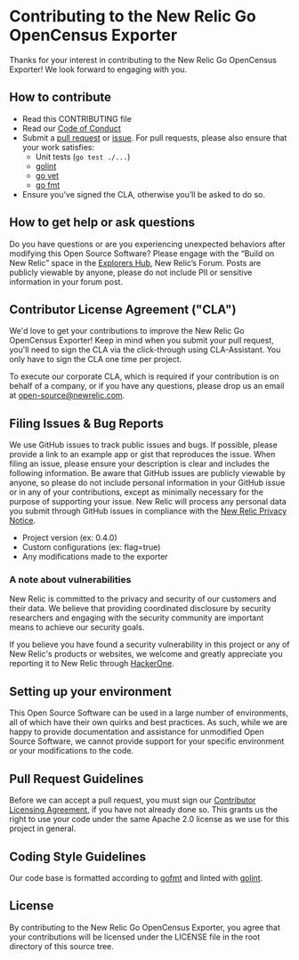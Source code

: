 # Contributing to the New Relic Go OpenCensus Exporter
Thanks for your interest in contributing to the New Relic Go OpenCensus Exporter! We look forward to engaging with you.

## How to contribute
* Read this CONTRIBUTING file
* Read our [Code of Conduct](CODE_OF_CONDUCT.md)
* Submit a [pull request](#pull-request-guidelines) or [issue](#filing-issues--bug-reports). For pull requests, please also ensure that your work satisfies:
    * Unit tests (`go test ./...`)
    * [golint](https://github.com/golang/lint)
    * [go vet](https://golang.org/cmd/vet/)
    * [go fmt](https://golang.org/cmd/gofmt/)
* Ensure you’ve signed the CLA, otherwise you’ll be asked to do so.

## How to get help or ask questions
Do you have questions or are you experiencing unexpected behaviors after modifying this Open Source Software? Please engage with the “Build on New Relic” space in the [Explorers Hub](https://discuss.newrelic.com/c/build-on-new-relic/Open-Source-Agents-SDKs), New Relic’s Forum. Posts are publicly viewable by anyone, please do not include PII or sensitive information in your forum post. 

## Contributor License Agreement ("CLA")

We'd love to get your contributions to improve the New Relic Go OpenCensus Exporter! Keep in mind when you submit your pull request, you'll need to sign the CLA via the click-through using CLA-Assistant. You only have to sign the CLA one time per project.

To execute our corporate CLA, which is required if your contribution is on behalf of a company, or if you have any questions, please drop us an email at open-source@newrelic.com. 

## Filing Issues & Bug Reports
We use GitHub issues to track public issues and bugs. If possible, please provide a link to an example app or gist that reproduces the issue. When filing an issue, please ensure your description is clear and includes the following information. Be aware that GitHub issues are publicly viewable by anyone, so please do not include personal information in your GitHub issue or in any of your contributions, except as minimally necessary for the purpose of supporting your issue. New Relic will process any personal data you submit through GitHub issues in compliance with the [New Relic Privacy Notice](https://newrelic.com/termsandconditions/privacy).   
- Project version (ex: 0.4.0)
- Custom configurations (ex: flag=true)
- Any modifications made to the exporter

### A note about vulnerabilities  
New Relic is committed to the privacy and security of our customers and their data. We believe that providing coordinated disclosure by security researchers and engaging with the security community are important means to achieve our security goals.

If you believe you have found a security vulnerability in this project or any of New Relic's products or websites, we welcome and greatly appreciate you reporting it to New Relic through [HackerOne](https://hackerone.com/newrelic).

## Setting up your environment
This Open Source Software can be used in a large number of environments, all of which have their own quirks and best practices. As such, while we are happy to provide documentation and assistance for unmodified Open Source Software, we cannot provide support for your specific environment or your modifications to the code.

## Pull Request Guidelines
Before we can accept a pull request, you must sign our [Contributor Licensing Agreement](#contributor-license-agreement-cla), if you have not already done so. This grants us the right to use your code under the same Apache 2.0 license as we use for this project in general.

## Coding Style Guidelines
Our code base is formatted according to [gofmt](https://golang.org/cmd/gofmt/) and linted with [golint](https://github.com/golang/lint).

## License
By contributing to the New Relic Go OpenCensus Exporter, you agree that your contributions will be licensed under the LICENSE file in the root directory of this source tree.

